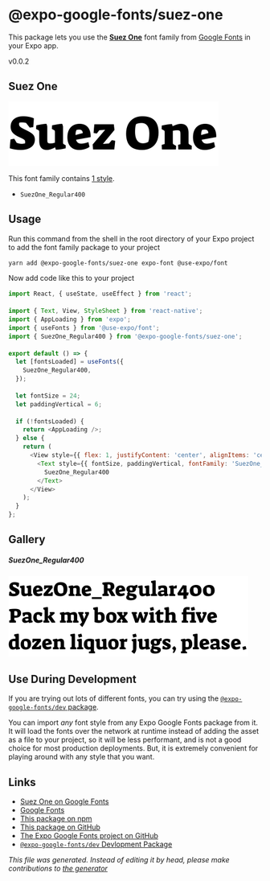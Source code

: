 # @expo-google-fonts/suez-one

This package lets you use the [**Suez One**](https://fonts.google.com/specimen/Suez+One) font family from [Google Fonts](https://fonts.google.com/) in your Expo app.

v0.0.2

## Suez One

![Suez One](./font-family.png)

This font family contains [1 style](#gallery).

- `SuezOne_Regular400`

## Usage

Run this command from the shell in the root directory of your Expo project to add the font family package to your project
```sh
yarn add @expo-google-fonts/suez-one expo-font @use-expo/font
```

Now add code like this to your project
```js
import React, { useState, useEffect } from 'react';

import { Text, View, StyleSheet } from 'react-native';
import { AppLoading } from 'expo';
import { useFonts } from '@use-expo/font';
import { SuezOne_Regular400 } from '@expo-google-fonts/suez-one';

export default () => {
  let [fontsLoaded] = useFonts({
    SuezOne_Regular400,
  });

  let fontSize = 24;
  let paddingVertical = 6;

  if (!fontsLoaded) {
    return <AppLoading />;
  } else {
    return (
      <View style={{ flex: 1, justifyContent: 'center', alignItems: 'center' }}>
        <Text style={{ fontSize, paddingVertical, fontFamily: 'SuezOne_Regular400' }}>
          SuezOne_Regular400
        </Text>
      </View>
    );
  }
};

```

## Gallery

##### SuezOne_Regular400
![SuezOne_Regular400](./7e2e07a8ef35ea21aa3b0630f261b07ce1e992cf94e2161128376c440c9ed2df.ttf.png)


## Use During Development

If you are trying out lots of different fonts, you can try using the [`@expo-google-fonts/dev` package](https://www.npmjs.com/package/@expo-google-fonts/dev).

You can import *any* font style from any Expo Google Fonts package from it. It will load the fonts
over the network at runtime instead of adding the asset as a file to your project, so it will be 
less performant, and is not a good choice for most production deployments. But, it is extremely convenient
for playing around with any style that you want.

## Links

- [Suez One on Google Fonts](https://fonts.google.com/specimen/Suez+One)
- [Google Fonts](https://fonts.google.com/)
- [This package on npm](https://www.npmjs.com/package/@expo-google-fonts/suez-one)
- [This package on GitHub](https://github.com/expo/google-fonts/tree/master/font-packages/suez-one)
- [The Expo Google Fonts project on GitHub](https://github.com/expo/google-fonts)
- [`@expo-google-fonts/dev` Devlopment Package](https://github.com/expo/google-fonts/tree/master/font-packages/dev)


*This file was generated. Instead of editing it by head, please make contributions to [the generator](https://github.com/expo/google-fonts/tree/master/packages/generator)*
